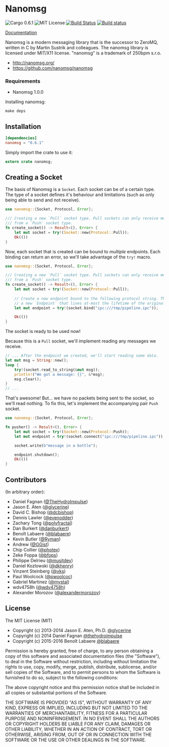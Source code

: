 # Nanomsg 

![Cargo 0.6.1](http://img.shields.io/badge/cargo-0.6.1-orange.svg?style=flat)
![MIT License](http://img.shields.io/npm/l/express.svg?style=flat)
[![Build Status](https://travis-ci.org/thehydroimpulse/nanomsg.rs.svg?branch=master)](https://travis-ci.org/thehydroimpulse/nanomsg.rs) 
[![Build status](https://ci.appveyor.com/api/projects/status/hwfjigfwyomc56u1?svg=true)](https://ci.appveyor.com/project/thehydroimpulse/nanomsg-rs)


[Documentation](https://docs.rs/nanomsg)

Nanomsg is a modern messaging library that is the successor to ZeroMQ, written in C by Martin Sustrik and colleagues. The nanomsg library is licensed under MIT/X11 license. "nanomsg" is a trademark of 250bpm s.r.o.

- http://nanomsg.org/
- https://github.com/nanomsg/nanomsg

### Requirements

* Nanomsg 1.0.0

Installing nanomsg:

```
make deps
```

## Installation

```toml
[dependencies]
nanomsg = "0.6.1"
```

Simply import the crate to use it:

```rust
extern crate nanomsg;
```

## Creating a Socket

The basis of Nanomsg is a `Socket`. Each socket can be of a certain type. The type of a socket defines it's behaviour and limitations (such as only being able to send and not receive).

```rust
use nanomsg::{Socket, Protocol, Error};

/// Creating a new `Pull` socket type. Pull sockets can only receive messages
/// from a `Push` socket type.
fn create_socket() -> Result<(), Error> {
    let mut socket = try!(Socket::new(Protocol::Pull));
    Ok(())
}
```

Now, each socket that is created can be bound to *multiple* endpoints. Each binding can return an error, so
we'll take advantage of the `try!` macro.

```rust
use nanomsg::{Socket, Protocol, Error};

/// Creating a new `Pull` socket type. Pull sockets can only receive messages
/// from a `Push` socket type.
fn create_socket() -> Result<(), Error> {
    let mut socket = try!(Socket::new(Protocol::Pull));
    
    // Create a new endpoint bound to the following protocol string. This returns
    // a new `Endpoint` that lives at-most the lifetime of the original socket.
    let mut endpoint = try!(socket.bind("ipc:///tmp/pipeline.ipc"));

    Ok(())
}
```

The socket is ready to be used now!

Because this is a `Pull` socket, we'll implement reading any messages we receive.

```rust
// ... After the endpoint we created, we'll start reading some data.
let mut msg = String::new();
loop {
    try!(socket.read_to_string(&mut msg));
    println!("We got a message: {}", &*msg);
    msg.clear();
}
// ...
```

That's awesome! But... we have no packets being sent to the socket, so we'll read nothing. To fix this, let's implement the accompanying pair `Push` socket.

```rust
use nanomsg::{Socket, Protocol, Error};

fn pusher() -> Result<(), Error> {
    let mut socket = try!(Socket::new(Protocol::Push));
    let mut endpoint = try!(socket.connect("ipc:///tmp/pipeline.ipc"));

    socket.write(b"message in a bottle");

    endpoint.shutdown();
    Ok(())
}
```

## Contributors

(In arbitrary order):

* Daniel Fagnan ([@TheHydroImpulse](https://github.com/thehydroimpulse))
* Jason E. Aten ([@glycerine](https://github.com/glycerine))
* David C. Bishop ([@dcbishop](https://github.com/dcbishop))
* Dennis Lawler ([@evenodder](https://github.com/evenodder))
* Zachary Tong ([@polyfractal](https://github.com/polyfractal))
* Dan Burkert ([@danburkert](https://github.com/danburkert))
* Benoît Labaere ([@blabaere](https://github.com/blabaere))
* Kevin Butler ([@Ryman](https://github.com/Ryman))
* Andrew ([@GGist](https://github.com/GGist))
* Chip Collier ([@photex](https://github.com/photex))
* Zeke Foppa ([@bfops](https://github.com/bfops))
* Philippe Delrieu ([@musitdev](https://github.com/musitdev))
* Daniel Kozlowski ([@dkhenry](https://github.com/dkhenry))
* Vinzent Steinberg ([@vks](https://github.com/vks))
* Paul Woolcock ([@pwoolcoc](https://github.com/pwoolcoc))
* Gabriel Martinez ([@mystal](https://github.com/mystal))
* wdv4758h ([@wdv4758h](https://github.com/wdv4758h))
* Alexander Morozov ([@alexandermorozov](https://github.com/alexandermorozov))

## License

The MIT License (MIT)

* Copyright (c) 2013-2014 Jason E. Aten, Ph.D. [@glycerine](https://github.com/glycerine)
* Copyright (c) 2014 Daniel Fagnan [@thehydroimpulse](https://github.com/thehydroimpulse)
* Copyright (c) 2015-2016 Benoît Labaere [@blabaere](https://github.com/blabaere)

Permission is hereby granted, free of charge, to any person obtaining a copy
of this software and associated documentation files (the "Software"), to deal
in the Software without restriction, including without limitation the rights
to use, copy, modify, merge, publish, distribute, sublicense, and/or sell
copies of the Software, and to permit persons to whom the Software is
furnished to do so, subject to the following conditions:

The above copyright notice and this permission notice shall be included in
all copies or substantial portions of the Software.

THE SOFTWARE IS PROVIDED "AS IS", WITHOUT WARRANTY OF ANY KIND, EXPRESS OR
IMPLIED, INCLUDING BUT NOT LIMITED TO THE WARRANTIES OF MERCHANTABILITY,
FITNESS FOR A PARTICULAR PURPOSE AND NONINFRINGEMENT. IN NO EVENT SHALL THE
AUTHORS OR COPYRIGHT HOLDERS BE LIABLE FOR ANY CLAIM, DAMAGES OR OTHER
LIABILITY, WHETHER IN AN ACTION OF CONTRACT, TORT OR OTHERWISE, ARISING FROM,
OUT OF OR IN CONNECTION WITH THE SOFTWARE OR THE USE OR OTHER DEALINGS IN
THE SOFTWARE.
